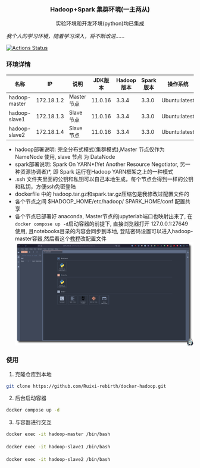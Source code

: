 <h3 align="center">Hadoop+Spark 集群环境(一主两从)</h3>
<p align="center">实验环境和开发环境(python)均已集成</p>

*我个人的学习环境，随着学习深入，将不断改进......*

[![Actions Status](https://github.com/Ruixi-rebirth/docker-hadoop/actions/workflows/workflow.yml/badge.svg)](https://github.com/Ruixi-rebirth/docker-hadoop/actions)

### 环境详情
|名称|IP|说明|JDK版本|Hadoop版本|Spark版本|操作系统|
|---|---|---|---|---|---|---|
|hadoop-master|172.18.1.2|Master节点|11.0.16|3.3.4|3.3.0|Ubuntu:latest|
|hadoop-slave1|172.18.1.3|Slave节点|11.0.16|3.3.4|3.3.0|Ubuntu:latest|
|hadoop-slave2|172.18.1.4|Slave节点|11.0.16|3.3.4|3.3.0|Ubuntu:latest|

- hadoop部署说明: 完全分布式模式(集群模式),Master 节点仅作为 NameNode 使用, slave 节点 为 DataNode
- spark部署说明: Spark On YARN*(Yet Another Resource Negotiator, 另一种资源协调者)*, 即 Spark 运行在Hadoop YARN框架之上的一种模式
- .ssh 文件夹里面的公钥和私钥可以自己本地生成，每个节点会得到一样的公钥和私钥，方便ssh免密登陆
- dockerfile 中的 hadoop.tar.gz和spark.tar.gz压缩包是我修改过配置文件的
- 各个节点之间 $HADOOP_HOME/etc/hadoop/ SPARK_HOME/conf 配置共享
- 各个节点已部署好 anaconda, Master节点的jupyterlab端口也映射出来了, 在`docker compose up -d`启动容器的前提下, 直接浏览器打开 127.0.0.1:27649 使用, 且notebooks目录的内容会同步到本地, 登陆密码设置可以进入hadoop-master容器,然后看这个[教程](https://jupyter-notebook.readthedocs.io/en/stable/public_server.html)改配置文件
![](./img/jupyterlab.png)
### 使用 
1. 克隆仓库到本地
```bash
git clone https://github.com/Ruixi-rebirth/docker-hadoop.git
```
2. 后台启动容器 
```bash
docker compose up -d
```
3. 与容器进行交互
```bash
docker exec -it hadoop-master /bin/bash

docker exec -it hadoop-slave1 /bin/bash 

docker exec -it hadoop-slave2 /bin/bash
```
